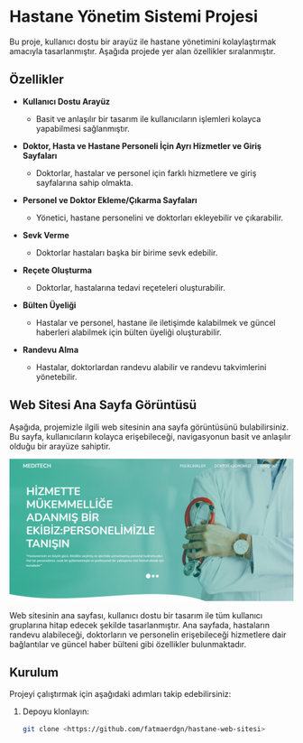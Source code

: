 # Hastane Yönetim Sistemi Projesi

Bu proje, kullanıcı dostu bir arayüz ile hastane yönetimini kolaylaştırmak amacıyla tasarlanmıştır. Aşağıda projede yer alan özellikler sıralanmıştır.

## Özellikler

- **Kullanıcı Dostu Arayüz**  
  - Basit ve anlaşılır bir tasarım ile kullanıcıların işlemleri kolayca yapabilmesi sağlanmıştır.

- **Doktor, Hasta ve Hastane Personeli İçin Ayrı Hizmetler ve Giriş Sayfaları**  
  - Doktorlar, hastalar ve personel için farklı hizmetlere ve giriş sayfalarına sahip olmakta.

- **Personel ve Doktor Ekleme/Çıkarma Sayfaları**  
  - Yönetici, hastane personelini ve doktorları ekleyebilir ve çıkarabilir.

- **Sevk Verme**  
  - Doktorlar hastaları başka bir birime sevk edebilir.

- **Reçete Oluşturma**  
  - Doktorlar, hastalarına tedavi reçeteleri oluşturabilir.

- **Bülten Üyeliği**  
  - Hastalar ve personel, hastane ile iletişimde kalabilmek ve güncel haberleri alabilmek için bülten üyeliği oluşturabilir.

- **Randevu Alma**  
  - Hastalar, doktorlardan randevu alabilir ve randevu takvimlerini yönetebilir.

## Web Sitesi Ana Sayfa Görüntüsü

Aşağıda, projemizle ilgili web sitesinin ana sayfa görüntüsünü bulabilirsiniz. Bu sayfa, kullanıcıların kolayca erişebileceği, navigasyonun basit ve anlaşılır olduğu bir arayüze sahiptir.

![Web Site Ana Sayfa](./image/anasayfa1.png)

Web sitesinin ana sayfası, kullanıcı dostu bir tasarım ile tüm kullanıcı gruplarına hitap edecek şekilde tasarlanmıştır. Ana sayfada, hastaların randevu alabileceği, doktorların ve personelin erişebileceği hizmetlere dair bağlantılar ve güncel haber bülteni gibi özellikler bulunmaktadır.

## Kurulum

Projeyi çalıştırmak için aşağıdaki adımları takip edebilirsiniz:

1. Depoyu klonlayın:  
   ```bash
   git clone <https://github.com/fatmaerdgn/hastane-web-sitesi>
